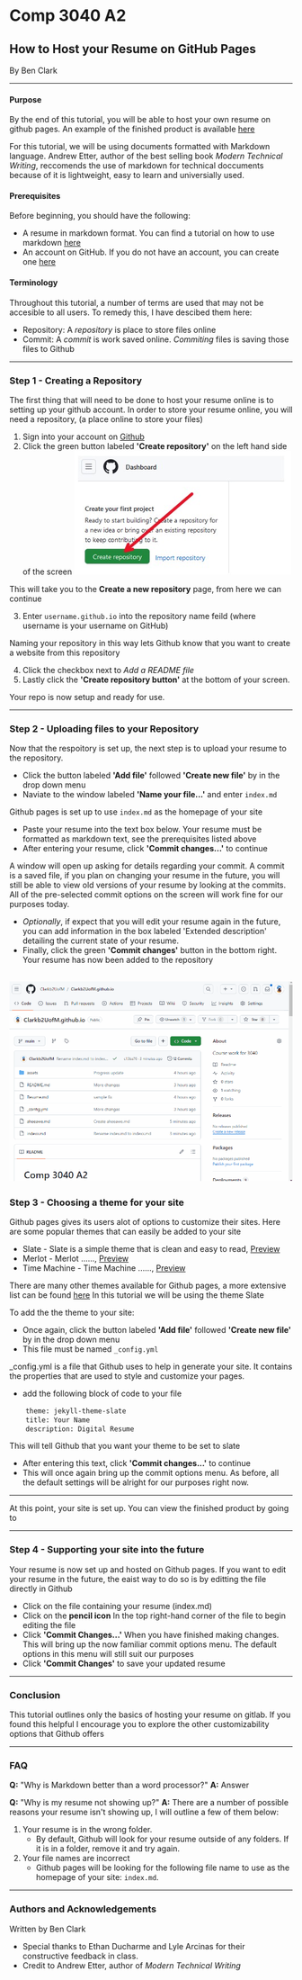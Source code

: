 # Comp 3040 A2
## How to Host your Resume on GitHub Pages
By Ben Clark

---
#### Purpose
By the end of this tutorial, you will be able to host your own resume on github pages. 
An example of the finished product is available [here](https://clarkb2uofm.github.io)

For this tutorial, we will be using documents formatted with Markdown language. Andrew Etter, author of the best selling book _Modern Technical Writing_, reccomends the use of markdown for technical doccuments because of it is lightweight, easy to learn and universially used. 

#### Prerequisites
Before beginning, you should have the following:
- A resume in markdown format. You can find a tutorial on how to use markdown [here](https://www.markdowntutorial.com/)
- An account on GitHub. If you do not have an account, you can create one [here](https://github.com/signup)

#### Terminology
Throughout this tutorial, a number of terms are used that may not be accesible to all users. To remedy this, I have descibed them here:
- Repository: A _repository_ is place to store files online
- Commit: A _commit_ is work saved online. _Commiting_ files is saving those files to Github

---

### Step 1 - Creating a Repository
The first thing that will need to be done to host your resume online is to setting up your github account. 
In order to store your resume online, you will need a repository, (a place online to store your files)
1. Sign into your account on [Github](https://github.com/)
2. Click the green button labeled **'Create repository'** on the left hand side of the screen
![CreateRepo](assets/CreateRepo.jpg) 

This will take you to the **Create a new repository** page, from here we can continue

3. Enter ``` username.github.io ``` into the repository name feild (where username is your username on GitHub)

Naming your repository in this way lets Github know that you want to create a website from this repository

4. Click the checkbox next to _Add a README file_
5. Lastly click the **'Create repository button'** at the bottom of your screen. 

Your repo is now setup and ready for use.

---

### Step 2 - Uploading files to your Repository
Now that the respoitory is set up, the next step is to upload your resume to the repository.
- Click the button labeled **'Add file'** followed **'Create new file'** by in the drop down menu
- Naviate to the window labeled **'Name your file...'** and enter ```index.md```

Github pages is set up to use ```index.md``` as the homepage of your site
- Paste your resume into the text box below.
Your resume must be formatted as markdown text, see the prerequisites listed above
- After entering your resume, click **'Commit changes...'** to continue

A window will open up asking for details regarding your commit. A commit is a saved file, if you plan on changing your resume in the future, you will still be able to view old versions of your resume by looking at the commits. All of the pre-selected commit options on the screen will work fine for our purposes today.
- _Optionally_, if expect that you will edit your resume again in the future, you can add information in the box labeled 'Extended description' detailing the current state of your resume.
- Finally, click the green **'Commit changes'** button in the bottom right.
Your resume has now been added to the repository

![AddingFiles](assets/AddingFiles.gif) 
---

### Step 3 - Choosing a theme for your site
Github pages gives its users alot of options to customize their sites.
Here are some popular themes that can easily be added to your site
- Slate - Slate is a simple theme that is clean and easy to read,  [Preview](https://pages-themes.github.io/slate/)
- Merlot - Merlot ......,  [Preview](https://pages-themes.github.io/merlot/)
- Time Machine - Time Machine ......,  [Preview](https://pages-themes.github.io/time-machine/)

There are many other themes available for Github pages, a more extensive list can be found [here](https://pages.github.com/themes/)
In this tutorial we will be using the theme Slate

To add the the theme to your site:
- Once again, click the button labeled **'Add file'** followed **'Create new file'** by in the drop down menu
- This file must be named ```_config.yml```

_config.yml is a file that Github uses to help in generate your site. It contains the properties that are used to style and customize your pages.

- add the following block of code to your file

```
    theme: jekyll-theme-slate
    title: Your Name
    description: Digital Resume
```
This will tell Github that you want your theme to be set to slate
- After entering this text, click **'Commit changes...'** to continue
- This will once again bring up the commit options menu. As before, all the default settings will be alright for our purposes right now.
---

At this point, your site is set up. You can view the finished product by going to 

---
### Step 4 - Supporting your site into the future
Your resume is now set up and hosted on Github pages.
If you want to edit your resume in the future, the eaist way to do so is by editting the file directly in Github
- Click on the file containing your resume (index.md)
- Click on the **pencil icon** In the top right-hand corner of the file to begin editing the file
- Click **'Commit Changes...'** When you have finished making changes. 
This will bring up the now familiar commit options menu. The default options in this menu will still suit our purposes
- Click **'Commit Changes'** to save your updated resume

---
### Conclusion
This tutorial outlines only the basics of hosting your resume on gitlab. If you found this helpful I encourage you to explore the other customizability options that Github offers

--- 

### FAQ

**Q:** "Why is Markdown better than a word processor?"
**A:**  Answer

**Q:**  "Why is my resume not showing up?"
**A:**  There are a number of possible reasons your resume isn't showing up, I will outline a few of them below:

1. Your resume is in the wrong folder.
    - By default, Github will look for your resume outside of any folders. If it is in a folder, remove it and try again.
2. Your file names are incorrect
    - Github pages will be looking for the following file name to use as the homepage of your site: `index.md`.

---
### Authors and Acknowledgements
Written by Ben Clark
- Special thanks to Ethan Ducharme and Lyle Arcinas for their constructive feedback in class.
- Credit to Andrew Etter, author of _Modern Technical Writing_
